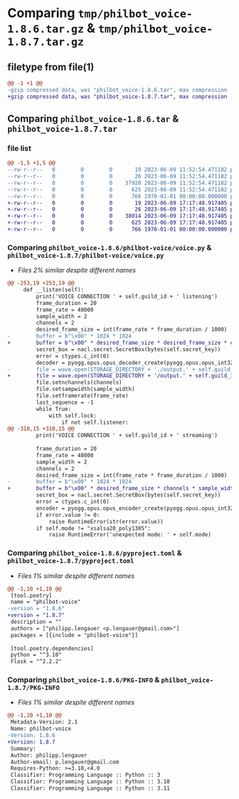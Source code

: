 # Comparing `tmp/philbot_voice-1.8.6.tar.gz` & `tmp/philbot_voice-1.8.7.tar.gz`

## filetype from file(1)

```diff
@@ -1 +1 @@
-gzip compressed data, was "philbot_voice-1.8.6.tar", max compression
+gzip compressed data, was "philbot_voice-1.8.7.tar", max compression
```

## Comparing `philbot_voice-1.8.6.tar` & `philbot_voice-1.8.7.tar`

### file list

```diff
@@ -1,5 +1,5 @@
--rw-r--r--   0        0        0       19 2023-06-09 11:52:54.471182 philbot_voice-1.8.6/philbot-voice/__init__.py
--rw-r--r--   0        0        0       26 2023-06-09 11:52:54.471182 philbot_voice-1.8.6/philbot-voice/__main__.py
--rw-r--r--   0        0        0    37928 2023-06-09 11:52:54.471182 philbot_voice-1.8.6/philbot-voice/voice.py
--rw-r--r--   0        0        0      625 2023-06-09 11:52:54.471182 philbot_voice-1.8.6/pyproject.toml
--rw-r--r--   0        0        0      766 1970-01-01 00:00:00.000000 philbot_voice-1.8.6/PKG-INFO
+-rw-r--r--   0        0        0       19 2023-06-09 17:17:48.917405 philbot_voice-1.8.7/philbot-voice/__init__.py
+-rw-r--r--   0        0        0       26 2023-06-09 17:17:48.917405 philbot_voice-1.8.7/philbot-voice/__main__.py
+-rw-r--r--   0        0        0    38014 2023-06-09 17:17:48.917405 philbot_voice-1.8.7/philbot-voice/voice.py
+-rw-r--r--   0        0        0      625 2023-06-09 17:17:48.917405 philbot_voice-1.8.7/pyproject.toml
+-rw-r--r--   0        0        0      766 1970-01-01 00:00:00.000000 philbot_voice-1.8.7/PKG-INFO
```

### Comparing `philbot_voice-1.8.6/philbot-voice/voice.py` & `philbot_voice-1.8.7/philbot-voice/voice.py`

 * *Files 2% similar despite different names*

```diff
@@ -253,19 +253,19 @@
     def __listen(self):
         print('VOICE CONNECTION ' + self.guild_id + ' listening')
         frame_duration = 20
         frame_rate = 48000
         sample_width = 2
         channels = 2
         desired_frame_size = int(frame_rate * frame_duration / 1000)
-        buffer = b"\x00" * 1024 * 1024
+        buffer = b"\x00" * desired_frame_size * desired_frame_size * channels * sample_width
         secret_box = nacl.secret.SecretBox(bytes(self.secret_key))
         error = ctypes.c_int(0)
         decoder = pyogg.opus.opus_decoder_create(pyogg.opus.opus_int32(frame_rate), ctypes.c_int(channels), ctypes.byref(error))
-        file = wave.open(STORAGE_DIRECTORY + './output.' + self.guild_id + '.wav', 'wb')
+        file = wave.open(STORAGE_DIRECTORY + '/output.' + self.guild_id + '.wav', 'wb')
         file.setnchannels(channels)
         file.setsampwidth(sample_width)
         file.setframerate(frame_rate)
         last_sequence = -1
         while True:
             with self.lock:
                 if not self.listener:
@@ -310,15 +310,15 @@
         print('VOICE CONNECTION ' + self.guild_id + ' streaming')
 
         frame_duration = 20
         frame_rate = 48000
         sample_width = 2
         channels = 2
         desired_frame_size = int(frame_rate * frame_duration / 1000)
-        buffer = b"\x00" * 1024 * 1024
+        buffer = b"\x00" * desired_frame_size * channels * sample_width
         secret_box = nacl.secret.SecretBox(bytes(self.secret_key))
         error = ctypes.c_int(0)
         encoder = pyogg.opus.opus_encoder_create(pyogg.opus.opus_int32(frame_rate), ctypes.c_int(channels), ctypes.c_int(pyogg.opus.OPUS_APPLICATION_AUDIO), ctypes.byref(error))
         if error.value != 0:
             raise RuntimeError(str(error.value))
         if self.mode != "xsalsa20_poly1305":
             raise RuntimeError('unexpected mode: ' + self.mode)
```

### Comparing `philbot_voice-1.8.6/pyproject.toml` & `philbot_voice-1.8.7/pyproject.toml`

 * *Files 1% similar despite different names*

```diff
@@ -1,10 +1,10 @@
 [tool.poetry]
 name = "philbot-voice"
-version = "1.8.6"
+version = "1.8.7"
 description = ""
 authors = ["philipp.lengauer <p.lengauer@gmail.com>"]
 packages = [{include = "philbot-voice"}]
 
 [tool.poetry.dependencies]
 python = "^3.10"
 Flask = "^2.2.2"
```

### Comparing `philbot_voice-1.8.6/PKG-INFO` & `philbot_voice-1.8.7/PKG-INFO`

 * *Files 1% similar despite different names*

```diff
@@ -1,10 +1,10 @@
 Metadata-Version: 2.1
 Name: philbot-voice
-Version: 1.8.6
+Version: 1.8.7
 Summary: 
 Author: philipp.lengauer
 Author-email: p.lengauer@gmail.com
 Requires-Python: >=3.10,<4.0
 Classifier: Programming Language :: Python :: 3
 Classifier: Programming Language :: Python :: 3.10
 Classifier: Programming Language :: Python :: 3.11
```

